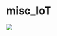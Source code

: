 # misc_IoT

[![](https://img.youtube.com/vi/YOUTUBE_VIDEO_ID_HERE/0.jpg)](https://youtu.be/raqneUCBkyI)
